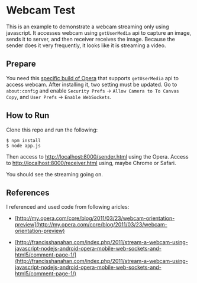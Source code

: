 # Webcam Test

This is an example to demonstrate a webcam streaming only using javascript. It accesses webcam using `getUserMedia` api to capture an image, sends it to server, and then receiver receives the image. Because the sender does it very frequently, it looks like it is streaming a video.


## Prepare

You need this [specific build of Opera](http://dev.opera.com/articles/view/labs-more-fun-using-the-web-with-getusermedia-and-native-pages/) that supports `getUserMedia` api to access webcam. After installing it, two setting must be updated. Go to `about:config` and enable `Security Prefs` -> `Allow Camera to To Canvas Copy`, and `User Prefs` -> `Enable WebSockets`.


## How to Run

Clone this repo and run the following:

    $ npm install
    $ node app.js

Then access to [http://localhost:8000/sender.html](http://localhost:8000/sender.html) using the Opera. Access to [http://localhost:8000/receiver.html](http://localhost:8000/receiver.html) using, maybe Chrome or Safari.

You should see the streaming going on.


## References

I referenced and used code from following aricles:

* [http://my.opera.com/core/blog/2011/03/23/webcam-orientation-preview](http://my.opera.com/core/blog/2011/03/23/webcam-orientation-preview)

* [http://francisshanahan.com/index.php/2011/stream-a-webcam-using-javascript-nodejs-android-opera-mobile-web-sockets-and-html5/comment-page-1/](http://francisshanahan.com/index.php/2011/stream-a-webcam-using-javascript-nodejs-android-opera-mobile-web-sockets-and-html5/comment-page-1/)
